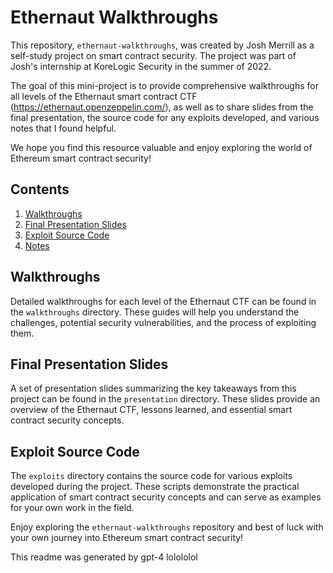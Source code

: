 # Ethernaut Walkthroughs

This repository, `ethernaut-walkthroughs`, was created by Josh Merrill as a self-study project on smart contract security. The project was part of Josh's internship at KoreLogic Security in the summer of 2022.

The goal of this mini-project is to provide comprehensive walkthroughs for all levels of the Ethernaut smart contract CTF (https://ethernaut.openzeppelin.com/), as well as to share slides from the final presentation, the source code for any exploits developed, and various notes that I found helpful.

We hope you find this resource valuable and enjoy exploring the world of Ethereum smart contract security!

## Contents

1. [Walkthroughs](#walkthroughs)
2. [Final Presentation Slides](#final-presentation-slides)
3. [Exploit Source Code](#exploit-source-code)
4. [Notes](#notes)

## Walkthroughs

Detailed walkthroughs for each level of the Ethernaut CTF can be found in the `walkthroughs` directory. These guides will help you understand the challenges, potential security vulnerabilities, and the process of exploiting them.

## Final Presentation Slides

A set of presentation slides summarizing the key takeaways from this project can be found in the `presentation` directory. These slides provide an overview of the Ethernaut CTF, lessons learned, and essential smart contract security concepts.

## Exploit Source Code

The `exploits` directory contains the source code for various exploits developed during the project. These scripts demonstrate the practical application of smart contract security concepts and can serve as examples for your own work in the field.

Enjoy exploring the `ethernaut-walkthroughs` repository and best of luck with your own journey into Ethereum smart contract security!

This readme was generated by gpt-4 lolololol
